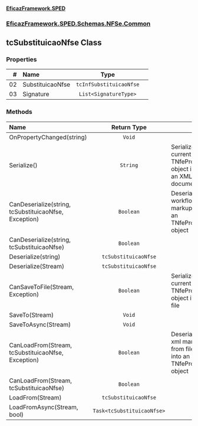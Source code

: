 #### [EficazFramework.SPED](EficazFrameworkSPED.md 'EficazFramework SPED')
### [EficazFramework.SPED.Schemas.NFSe.Common](EficazFramework.SPED.Schemas.NFSe.Common.md 'EficazFramework.SPED.Schemas.NFSe.Common')

## tcSubstituicaoNfse Class
### Properties

| # | Name | Type | |
| ---: | :--- | :---: | :--- |
| 02 | SubstituicaoNfse | `tcInfSubstituicaoNfse` |  |
| 03 | Signature | `List<SignatureType>` |  |
### Methods

| Name | Return Type | |
| :--- | :---: | :--- |
| OnPropertyChanged(string) | `Void` |  |
| Serialize() | `String` | Serializes current TNfeProc object into an XML document |
| CanDeserialize(string, tcSubstituicaoNfse, Exception) | `Boolean` | Deserializes workflow markup into an TNfeProc object |
| CanDeserialize(string, tcSubstituicaoNfse) | `Boolean` |  |
| Deserialize(string) | `tcSubstituicaoNfse` |  |
| Deserialize(Stream) | `tcSubstituicaoNfse` |  |
| CanSaveToFile(Stream, Exception) | `Boolean` | Serializes current TNfeProc object into file |
| SaveTo(Stream) | `Void` |  |
| SaveToAsync(Stream) | `Void` |  |
| CanLoadFrom(Stream, tcSubstituicaoNfse, Exception) | `Boolean` | Deserializes xml markup from file into an TNfeProc object |
| CanLoadFrom(Stream, tcSubstituicaoNfse) | `Boolean` |  |
| LoadFrom(Stream) | `tcSubstituicaoNfse` |  |
| LoadFromAsync(Stream, bool) | `Task<tcSubstituicaoNfse>` |  |
